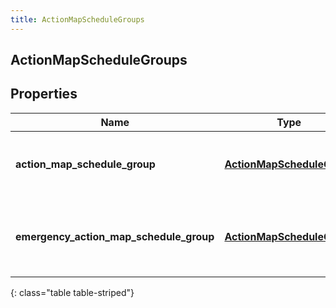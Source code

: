 ```yaml
---
title: ActionMapScheduleGroups
---
```

## ActionMapScheduleGroups

## Properties

|Name | Type | Description | Notes|
|------------ | ------------- | ------------- | -------------|
| **action_map_schedule_group** | [**ActionMapScheduleGroup**](ActionMapScheduleGroup.html) | The actions map&#39;s associated schedule group. | |
| **emergency_action_map_schedule_group** | [**ActionMapScheduleGroup**](ActionMapScheduleGroup.html) | The action map&#39;s associated emergency schedule group. | [optional] |
{: class="table table-striped"}


